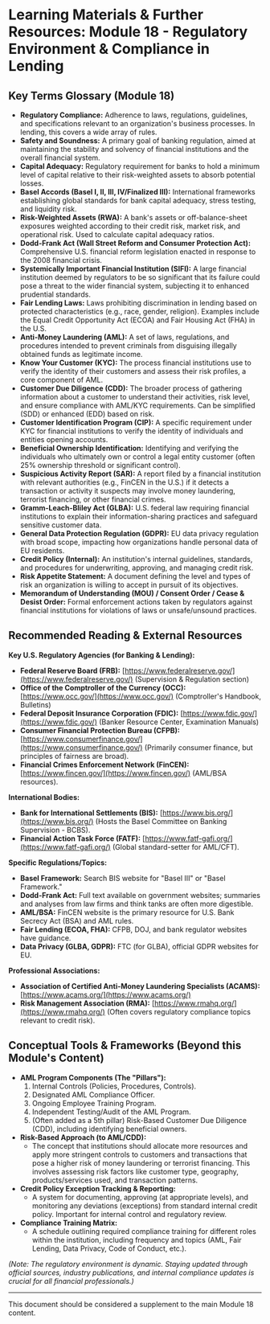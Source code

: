 # Learning Materials & Further Resources: Module 18 - Regulatory Environment & Compliance in Lending

## Key Terms Glossary (Module 18)

*   **Regulatory Compliance:** Adherence to laws, regulations, guidelines, and specifications relevant to an organization's business processes. In lending, this covers a wide array of rules.
*   **Safety and Soundness:** A primary goal of banking regulation, aimed at maintaining the stability and solvency of financial institutions and the overall financial system.
*   **Capital Adequacy:** Regulatory requirement for banks to hold a minimum level of capital relative to their risk-weighted assets to absorb potential losses.
*   **Basel Accords (Basel I, II, III, IV/Finalized III):** International frameworks establishing global standards for bank capital adequacy, stress testing, and liquidity risk.
*   **Risk-Weighted Assets (RWA):** A bank's assets or off-balance-sheet exposures weighted according to their credit risk, market risk, and operational risk. Used to calculate capital adequacy ratios.
*   **Dodd-Frank Act (Wall Street Reform and Consumer Protection Act):** Comprehensive U.S. financial reform legislation enacted in response to the 2008 financial crisis.
*   **Systemically Important Financial Institution (SIFI):** A large financial institution deemed by regulators to be so significant that its failure could pose a threat to the wider financial system, subjecting it to enhanced prudential standards.
*   **Fair Lending Laws:** Laws prohibiting discrimination in lending based on protected characteristics (e.g., race, gender, religion). Examples include the Equal Credit Opportunity Act (ECOA) and Fair Housing Act (FHA) in the U.S.
*   **Anti-Money Laundering (AML):** A set of laws, regulations, and procedures intended to prevent criminals from disguising illegally obtained funds as legitimate income.
*   **Know Your Customer (KYC):** The process financial institutions use to verify the identity of their customers and assess their risk profiles, a core component of AML.
*   **Customer Due Diligence (CDD):** The broader process of gathering information about a customer to understand their activities, risk level, and ensure compliance with AML/KYC requirements. Can be simplified (SDD) or enhanced (EDD) based on risk.
*   **Customer Identification Program (CIP):** A specific requirement under KYC for financial institutions to verify the identity of individuals and entities opening accounts.
*   **Beneficial Ownership Identification:** Identifying and verifying the individuals who ultimately own or control a legal entity customer (often 25% ownership threshold or significant control).
*   **Suspicious Activity Report (SAR):** A report filed by a financial institution with relevant authorities (e.g., FinCEN in the U.S.) if it detects a transaction or activity it suspects may involve money laundering, terrorist financing, or other financial crimes.
*   **Gramm-Leach-Bliley Act (GLBA):** U.S. federal law requiring financial institutions to explain their information-sharing practices and safeguard sensitive customer data.
*   **General Data Protection Regulation (GDPR):** EU data privacy regulation with broad scope, impacting how organizations handle personal data of EU residents.
*   **Credit Policy (Internal):** An institution's internal guidelines, standards, and procedures for underwriting, approving, and managing credit risk.
*   **Risk Appetite Statement:** A document defining the level and types of risk an organization is willing to accept in pursuit of its objectives.
*   **Memorandum of Understanding (MOU) / Consent Order / Cease & Desist Order:** Formal enforcement actions taken by regulators against financial institutions for violations of laws or unsafe/unsound practices.

## Recommended Reading & External Resources

**Key U.S. Regulatory Agencies (for Banking & Lending):**
*   **Federal Reserve Board (FRB):** [https://www.federalreserve.gov/](https://www.federalreserve.gov/) (Supervision & Regulation section)
*   **Office of the Comptroller of the Currency (OCC):** [https://www.occ.gov/](https://www.occ.gov/) (Comptroller's Handbook, Bulletins)
*   **Federal Deposit Insurance Corporation (FDIC):** [https://www.fdic.gov/](https://www.fdic.gov/) (Banker Resource Center, Examination Manuals)
*   **Consumer Financial Protection Bureau (CFPB):** [https://www.consumerfinance.gov/](https://www.consumerfinance.gov/) (Primarily consumer finance, but principles of fairness are broad).
*   **Financial Crimes Enforcement Network (FinCEN):** [https://www.fincen.gov/](https://www.fincen.gov/) (AML/BSA resources).

**International Bodies:**
*   **Bank for International Settlements (BIS):** [https://www.bis.org/](https://www.bis.org/) (Hosts the Basel Committee on Banking Supervision - BCBS).
*   **Financial Action Task Force (FATF):** [https://www.fatf-gafi.org/](https://www.fatf-gafi.org/) (Global standard-setter for AML/CFT).

**Specific Regulations/Topics:**
*   **Basel Framework:** Search BIS website for "Basel III" or "Basel Framework."
*   **Dodd-Frank Act:** Full text available on government websites; summaries and analyses from law firms and think tanks are often more digestible.
*   **AML/BSA:** FinCEN website is the primary resource for U.S. Bank Secrecy Act (BSA) and AML rules.
*   **Fair Lending (ECOA, FHA):** CFPB, DOJ, and bank regulator websites have guidance.
*   **Data Privacy (GLBA, GDPR):** FTC (for GLBA), official GDPR websites for EU.

**Professional Associations:**
*   **Association of Certified Anti-Money Laundering Specialists (ACAMS):** [https://www.acams.org/](https://www.acams.org/)
*   **Risk Management Association (RMA):** [https://www.rmahq.org/](https://www.rmahq.org/) (Often covers regulatory compliance topics relevant to credit risk).

## Conceptual Tools & Frameworks (Beyond this Module's Content)

*   **AML Program Components (The "Pillars"):**
    1.  Internal Controls (Policies, Procedures, Controls).
    2.  Designated AML Compliance Officer.
    3.  Ongoing Employee Training Program.
    4.  Independent Testing/Audit of the AML Program.
    5.  (Often added as a 5th pillar) Risk-Based Customer Due Diligence (CDD), including identifying beneficial owners.
*   **Risk-Based Approach (to AML/CDD):**
    *   The concept that institutions should allocate more resources and apply more stringent controls to customers and transactions that pose a higher risk of money laundering or terrorist financing. This involves assessing risk factors like customer type, geography, products/services used, and transaction patterns.
*   **Credit Policy Exception Tracking & Reporting:**
    *   A system for documenting, approving (at appropriate levels), and monitoring any deviations (exceptions) from standard internal credit policy. Important for internal control and regulatory review.
*   **Compliance Training Matrix:**
    *   A schedule outlining required compliance training for different roles within the institution, including frequency and topics (AML, Fair Lending, Data Privacy, Code of Conduct, etc.).

*(Note: The regulatory environment is dynamic. Staying updated through official sources, industry publications, and internal compliance updates is crucial for all financial professionals.)*

---
This document should be considered a supplement to the main Module 18 content.
